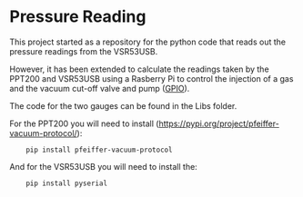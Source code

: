 # Pressure Reading

This project started as a repository for the python code that reads out the pressure readings from the VSR53USB.

However, it has been extended to calculate the readings taken by the PPT200 and VSR53USB using a Rasberry Pi to control the injection of a gas and the vacuum cut-off valve and pump ([GPIO](Libs\GPIO.py)).

The code for the two gauges can be found in the Libs folder. 

For the PPT200 you will need to install (https://pypi.org/project/pfeiffer-vacuum-protocol/):

```
    pip install pfeiffer-vacuum-protocol
```

And for the VSR53USB you will need to install the:

```
    pip install pyserial
```


